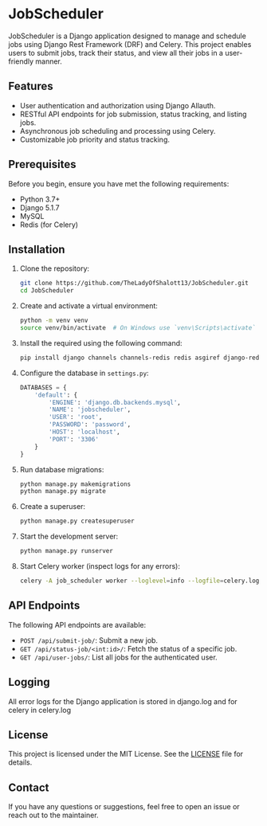 # JobScheduler

JobScheduler is a Django application designed to manage and schedule jobs using Django Rest Framework (DRF) and Celery. This project enables users to submit jobs, track their status, and view all their jobs in a user-friendly manner.

## Features

- User authentication and authorization using Django Allauth.
- RESTful API endpoints for job submission, status tracking, and listing jobs.
- Asynchronous job scheduling and processing using Celery.
- Customizable job priority and status tracking.

## Prerequisites

Before you begin, ensure you have met the following requirements:

- Python 3.7+
- Django 5.1.7
- MySQL
- Redis (for Celery)

## Installation

1. Clone the repository:

    ```sh
    git clone https://github.com/TheLadyOfShalott13/JobScheduler.git
    cd JobScheduler
    ```

2. Create and activate a virtual environment:

    ```sh
    python -m venv venv
    source venv/bin/activate  # On Windows use `venv\Scripts\activate`
    ```

3. Install the required using the following command:

    ```sh
    pip install django channels channels-redis redis asgiref django-redis mysqlclient celery redis django-allauth djangorestframework
    ```

4. Configure the database in `settings.py`:

    ```python
    DATABASES = {
        'default': {
            'ENGINE': 'django.db.backends.mysql',
            'NAME': 'jobscheduler',
            'USER': 'root',
            'PASSWORD': 'password',
            'HOST': 'localhost',
            'PORT': '3306'
        }
    }
    ```

5. Run database migrations:

    ```sh
    python manage.py makemigrations
    python manage.py migrate
    ```

6. Create a superuser:

    ```sh
    python manage.py createsuperuser
    ```

7. Start the development server:

    ```sh
    python manage.py runserver
    ```

8. Start Celery worker (inspect logs for any errors):

    ```sh
    celery -A job_scheduler worker --loglevel=info --logfile=celery.log 
    ```

## API Endpoints

The following API endpoints are available:

- `POST /api/submit-job/`: Submit a new job.
- `GET /api/status-job/<int:id>/`: Fetch the status of a specific job.
- `GET /api/user-jobs/`: List all jobs for the authenticated user.

## Logging
All error logs for the Django application is stored in django.log and for celery in celery.log

## License

This project is licensed under the MIT License. See the [LICENSE](LICENSE) file for details.

## Contact

If you have any questions or suggestions, feel free to open an issue or reach out to the maintainer.
